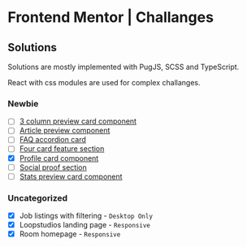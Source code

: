 # Frontend Mentor | Challanges

## Solutions

Solutions are mostly implemented with PugJS, SCSS and TypeScript.

React with css modules are used for complex challanges.

### Newbie

- [ ] [3 column preview card component](newbie/3-column-preview-card-component-main)
- [ ] [Article preview component](newbie/article-preview-component-master)
- [ ] [FAQ accordion card](newbie/faq-accordion-card-main)
- [ ] [Four card feature section](newbie/four-card-feature-section-master)
- [x] [Profile card component](newbie/profile-card-component-main)
- [ ] [Social proof section](newbie/social-proof-section-master)
- [ ] [Stats preview card component](newbie/stats-preview-card-component-main)

### Uncategorized

- [x] Job listings with filtering - `Desktop Only`
- [x] Loopstudios landing page - `Responsive`
- [x] Room homepage - `Responsive`
